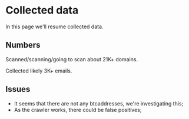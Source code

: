 # Collected data

In this page we'll resume collected data.

## Numbers

Scanned/scanning/going to scan about 21K+ domains.

Collected likely 3K+ emails.

## Issues

- It seems that there are not any btcaddresses, we're investigating this;
- As the crawler works, there could be false positives;

